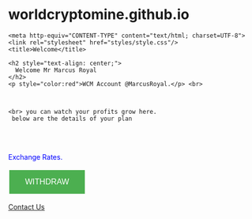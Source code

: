 # worldcryptomine.github.io



<html>
 <head>
	

    <meta http-equiv="CONTENT-TYPE" content="text/html; charset=UTF-8">
    <link rel="stylesheet" href="styles/style.css"/>
    <title>Welcome</title>
  </head>
  <body>
	





    <h2 style="text-align: center;">
      Welcome Mr Marcus Royal
    </h2>
    <p style="color:red">WCM Account @MarcusRoyal.</p> <br> 
	  
	  
	  
	<br> you can watch your profits grow here.
     below are the details of your plan 
	  
</body>
</html> 
<br>



<html>
  <body>
	<script src="https://cdn.commoninja.com/sdk/latest/commonninja.js" defer></script>
	<div class="commonninja_component" comp-type="chart" comp-id="43eb8e57-bec6-431e-8abf-adf18ef16663"></div>
	  <br>
 <p style="color:blue">Exchange Rates.</p>
<script src="https://cdn.commoninja.com/sdk/latest/commonninja.js" defer></script>
<div class="commonninja_component" comp-type="comparison_table" comp-id="8779a238-5dcd-4072-81bd-7d30ccb9fab1"></div>


<a href="default.asp">
	

	
	


  
  
  
  








<style>
.button {
  border: none;
  color: white;
  padding: 15px 32px;
  text-align: center;
  text-decoration: none;
  display: inline-block;
  font-size: 16px;
  margin: 4px 2px;
  cursor: pointer;
}

.button1 {background-color: #4CAF50;} /* Green */

</style>

<body>

<button class="button button1">WITHDRAW</button>


</body>
<html>
<a href="mailto:worldcryptomine@gmail.com.com">Contact Us</a>
</html>



	
  
   
  
    
  
  
    
      
    
    
     






  








	





    

    
